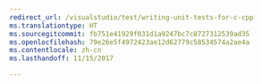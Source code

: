 ```yaml
---
redirect_url: /visualstudio/test/writing-unit-tests-for-c-cpp
ms.translationtype: HT
ms.sourcegitcommit: fb751e41929f031d1a9247bc7c8727312539ad35
ms.openlocfilehash: 79e26e5f4972423ae12d62779c58534574a2ae4a
ms.contentlocale: zh-cn
ms.lasthandoff: 11/15/2017

---
```


